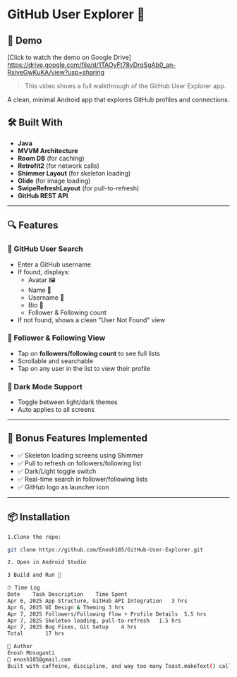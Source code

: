 # GitHub User Explorer 🚀

## 🎥 Demo

[Click to watch the demo on Google Drive] https://drive.google.com/file/d/1TAOyFt78yDrqSgAb0_an-RxiveGwKuKA/view?usp=sharing

> This video shows a full walkthrough of the GitHub User Explorer app. 

A clean, minimal Android app that explores GitHub profiles and connections.

## 🛠 Built With
- **Java**
- **MVVM Architecture**
- **Room DB** (for caching)
- **Retrofit2** (for network calls)
- **Shimmer Layout** (for skeleton loading)
- **Glide** (for image loading)
- **SwipeRefreshLayout** (for pull-to-refresh)
- **GitHub REST API**

---

## 🔍 Features

### 🔎 GitHub User Search
- Enter a GitHub username
- If found, displays:
  - Avatar 🖼
  - Name 👤
  - Username 🧾
  - Bio 🧬
  - Follower & Following count
- If not found, shows a clean "User Not Found" view

### 👥 Follower & Following View
- Tap on **followers/following count** to see full lists
- Scrollable and searchable
- Tap on any user in the list to view their profile

### 🌙 Dark Mode Support
- Toggle between light/dark themes
- Auto applies to all screens

---

## 🌟 Bonus Features Implemented
- ✅ Skeleton loading screens using Shimmer
- ✅ Pull to refresh on followers/following list
- ✅ Dark/Light toggle switch
- ✅ Real-time search in follower/following lists
- ✅ GitHub logo as launcher icon

---

## 📦 Installation

```bash
1.Clone the repo:

git clone https://github.com/Enosh185/GitHub-User-Explorer.git

2. Open in Android Studio

3 Build and Run 🚀

⏱ Time Log
Date	Task Description	Time Spent
Apr 6, 2025	App Structure, GitHub API Integration	3 hrs
Apr 6, 2025	UI Design & Theming	3 hrs
Apr 7, 2025	Followers/Following flow + Profile Details	5.5 hrs
Apr 7, 2025	Skeleton loading, pull-to-refresh	1.5 hrs
Apr 7, 2025	Bug Fixes, Git Setup	4 hrs
Total		17 hrs

🤝 Author
Enosh Mosuganti
📧 enosh185@gmail.com
Built with caffeine, discipline, and way too many Toast.makeText() calls. ☕


